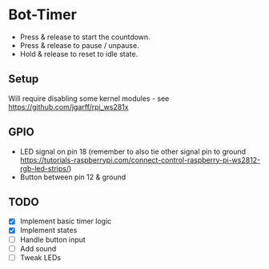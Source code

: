 # Bot-Timer

- Press & release to start the countdown.
- Press & release to pause / unpause.
- Hold & release to reset to idle state.

## Setup

Will require disabling some kernel modules - see https://github.com/jgarff/rpi_ws281x

## GPIO

- LED signal on pin 18 (remember to also tie other signal pin to ground https://tutorials-raspberrypi.com/connect-control-raspberry-pi-ws2812-rgb-led-strips/)
- Button between pin 12 & ground

## TODO

- [x] Implement basic timer logic
- [x] Implement states
- [ ] Handle button input
- [ ] Add sound
- [ ] Tweak LEDs